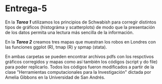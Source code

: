 # Entrega-5

En la ***Tarea 1*** utilizamos los principios de Schwabish para corregir distintos tipos de gráficos (histográma y scatterplots) de modo que la presentación de los datos permita una lectura más sencilla de la información.

En la ***Tarea 2*** creamos tres mapas que muestran los robos en Londres con las funciones ggplot (R), tmap (R) y spmap (stata).

En ambas carpetas se pueden encontrar archivos pdfs con los respctivos gráficos corregidos y mapas como así también los códigos (script y do file) para poder replicarlo. 
Todos los códigos fueron modificados a partir de la clase "Herramientas computacionales para la Investigación" dictada por Amelia Gibbons en la Universidad de San Andrés. 
